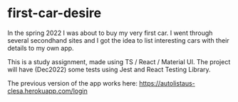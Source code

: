 # first-car-desire

In the spring 2022 I was about to buy my very first car. I went through several secondhand sites and I got the idea to list interesting cars with their details to my own app.

This is a study assignment, made using TS / React / Material UI.
The project will have (Dec2022) some tests using Jest and React Testing Library.

The previous version of the app works here: https://autolistaus-clesa.herokuapp.com/login
